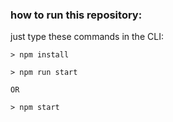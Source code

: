 ### how to run this repository:



just type these commands in the CLI:
```{bash}
> npm install
```
```{bash}
> npm run start

OR

> npm start
```